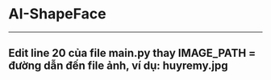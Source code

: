 # AI-ShapeFace
--------------
Edit line 20 của file main.py thay IMAGE_PATH = đường dẫn đến file ảnh, ví dụ: huyremy.jpg
-------------
 
